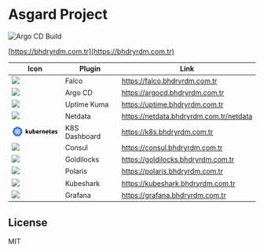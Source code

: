 # Asgard Project

![Argo CD Build](https://github.com/bhdryrdm/asgard/actions/workflows/docker-build-and-publish.yml/badge.svg)

[https://bhdryrdm.com.tr](https://bhdryrdm.com.tr)

|Icon | Plugin        | Link                                    |
| ------ |---------------|-----------------------------------------|
|[<img src="https://cdn.icon-icons.com/icons2/2699/PNG/512/falco_logo_icon_170163.png" width="100px" max-width="100%" height="auto" />](https://cdn.icon-icons.com/icons2/2699/PNG/512/falco_logo_icon_170163.png)| Falco         | https://falco.bhdryrdm.com.tr           |
|[<img src="https://miro.medium.com/v2/resize:fit:1200/1*LydFAwy_HJjw8lGCsi1Iqg.png" width="100px" max-width="100%" height="auto" />](https://miro.medium.com/v2/resize:fit:1200/1*LydFAwy_HJjw8lGCsi1Iqg.png)| Argo CD       | https://argocd.bhdryrdm.com.tr          |
|[<img src="https://uptime.kuma.pet/img/icon.svg" width="50px" max-width="100%" height="auto" />](https://uptime.kuma.pet/img/icon.svg) | Uptime Kuma   | https://uptime.bhdryrdm.com.tr          |
|[<img src="https://brands.home-assistant.io/_/netdata/logo.png" width="100px" max-width="100%" height="auto" />](https://brands.home-assistant.io/_/netdata/logo.png) | Netdata       | https://netdata.bhdryrdm.com.tr/netdata |
|[<img src="https://raw.githubusercontent.com/cncf/artwork/master/projects/kubernetes/horizontal/color/kubernetes-horizontal-color.png" width="100px" max-width="100%" height="auto" />](https://raw.githubusercontent.com/cncf/artwork/master/projects/kubernetes/horizontal/color/kubernetes-horizontal-color.png) | K8S Dashboard | https://k8s.bhdryrdm.com.tr             |
|[<img src="https://i.pinimg.com/originals/ca/ee/19/caee194ef29de4da3c19a3705279717c.png" width="100px" max-width="100%" height="auto" />](https://i.pinimg.com/originals/ca/ee/19/caee194ef29de4da3c19a3705279717c.png) | Consul        | https://consul.bhdryrdm.com.tr          |
|[<img src="https://www.fairwinds.com/hubfs/goldilocks_bfw_color.png" width="100px" max-width="100%" height="auto" />](https://www.fairwinds.com/hubfs/goldilocks_bfw_color.png) | Goldilocks    | https://goldilocks.bhdryrdm.com.tr	     |
|[<img src="https://camo.githubusercontent.com/21017bcdf60b658e5719e8d4b8ebf4ba4c1115ea907f2d8190427a82f8979eaf/68747470733a2f2f706f6c617269732e646f63732e6661697277696e64732e636f6d2f696d672f706f6c617269732d6c6f676f2e706e67" width="100px" max-width="100%" height="auto" />](https://camo.githubusercontent.com/21017bcdf60b658e5719e8d4b8ebf4ba4c1115ea907f2d8190427a82f8979eaf/68747470733a2f2f706f6c617269732e646f63732e6661697277696e64732e636f6d2f696d672f706f6c617269732d6c6f676f2e706e67) | Polaris       | https://polaris.bhdryrdm.com.tr         |
|[<img src="https://miro.medium.com/v2/resize:fit:1400/1*JCrtvuZgUBlUr4plUuSLMg.png" width="100px" max-width="100%" height="auto" />](https://miro.medium.com/v2/resize:fit:1400/1*JCrtvuZgUBlUr4plUuSLMg.png) | Kubeshark     | https://kubeshark.bhdryrdm.com.tr       |
|[<img src="https://miro.medium.com/v2/resize:fit:1400/1*4M4OghuybPhjRsLxhrNsGA.png" width="100px" max-width="100%" height="auto" />](https://miro.medium.com/v2/resize:fit:1400/1*4M4OghuybPhjRsLxhrNsGA.png) | Grafana       | https://grafana.bhdryrdm.com.tr         |

## License

MIT
